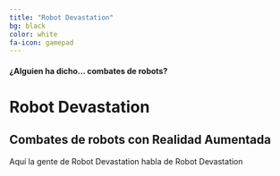 ```yaml
---
title: "Robot Devastation"
bg: black
color: white
fa-icon: gamepad
---
```


#### ¿Alguien ha dicho... combates de robots?

# Robot Devastation

## Combates de robots con Realidad Aumentada

Aquí la gente de Robot Devastation habla de Robot Devastation

